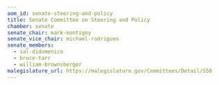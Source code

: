 ```yaml
---
aom_id: senate-steering-and-policy
title: Senate Committee on Steering and Policy
chamber: senate
senate_chair: mark-montigny
senate_vice_chair: michael-rodrigues
senate_members:
  - sal-didomenico
  - bruce-tarr
  - william-brownsberger
malegislature_url: https://malegislature.gov/Committees/Detail/S50
---
```

